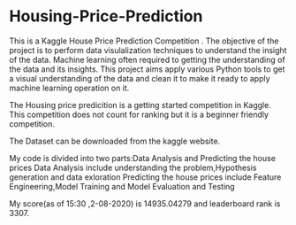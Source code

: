 # Housing-Price-Prediction

This is a Kaggle House Price Prediction Competition . The objective of the project is to perform data visulalization techniques to understand the insight of the data. Machine learning often required to getting the understanding of the data and its insights. This project aims apply various Python tools to get a visual understanding of the data and clean it to make it ready to apply machine learning operation on it.

The Housing price predicition is a getting started competition in Kaggle.
This competition does not count for ranking but it is a beginner friendly competition.

The Dataset can be downloaded from the kaggle website.

My code is divided into two parts:Data Analysis and Predicting the house prices
Data Analysis  include understanding the problem,Hypothesis generation and data exloration
Predicting the house prices include Feature Engineering,Model Training and Model Evaluation and Testing

My score(as of 15:30 ,2-08-2020) is 14935.04279 and leaderboard rank is 3307.


